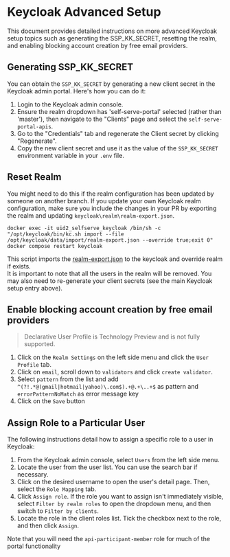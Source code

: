 # Keycloak Advanced Setup

This document provides detailed instructions on more advanced Keycloak setup topics such as generating the SSP_KK_SECRET, resetting the realm, and enabling blocking account creation by free email providers.

## Generating SSP_KK_SECRET

You can obtain the `SSP_KK_SECRET` by generating a new client secret in the Keycloak admin portal. Here's how you can do it:

1. Login to the Keycloak admin console.
2. Ensure the realm dropdown has 'self-serve-portal' selected (rather than 'master'), then navigate to the "Clients" page and select the `self-serve-portal-apis`.
3. Go to the "Credentials" tab and regenerate the Client secret by clicking "Regenerate".
4. Copy the new client secret and use it as the value of the `SSP_KK_SECRET` environment variable in your `.env` file.

## Reset Realm

You might need to do this if the realm configuration has been updated by someone on another branch. If you update your own Keycloak realm configuration, make sure you include the changes in your PR by exporting the realm and updating `keycloak\realm\realm-export.json`.

```
docker exec -it uid2_selfserve_keycloak /bin/sh -c "/opt/keycloak/bin/kc.sh import --file /opt/keycloak/data/import/realm-export.json --override true;exit 0"
docker compose restart keycloak
```

This script imports the [realm-export.json](https://github.com/IABTechLab/uid2-self-serve-portal/blob/main/keycloak/realm/realm-export.json) to the keycloak and override realm if exists.\
It is important to note that all the users in the realm will be removed. You may also need to re-generate your client secrets (see the main Keycloak setup entry above).

## Enable blocking account creation by free email providers

> Declarative User Profile is Technology Preview and is not fully supported.

1. Click on the `Realm Settings` on the left side menu and click the `User Profile` tab.
2. Click on `email`, scroll down to `validators` and click `create validator`.
3. Select `pattern` from the list and add `^(?!.*@(gmail|hotmail|yahoo)\.com$).+@.+\..+$` as pattern and `errorPatternNoMatch` as error message key
4. Click on the `Save` button

## Assign Role to a Particular User

The following instructions detail how to assign a specific role to a user in Keycloak:

1. From the Keycloak admin console, select `Users` from the left side menu.
2. Locate the user from the user list. You can use the search bar if necessary.
3. Click on the desired username to open the user's detail page. Then, select the `Role Mapping` tab.
4. Click `Assign role`. If the role you want to assign isn't immediately visible, select `Filter by realm roles` to open the dropdown menu, and then switch to `Filter by clients`.
5. Locate the role in the client roles list. Tick the checkbox next to the role, and then click `Assign`.

Note that you will need the `api-participant-member` role for much of the portal functionality
